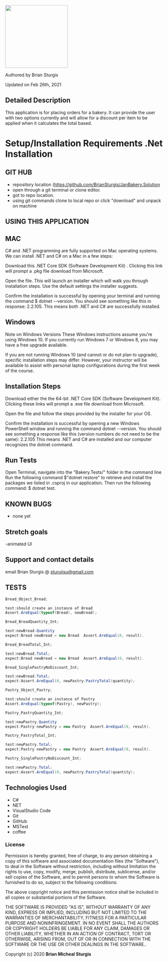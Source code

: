 <div align="left">
<img src="https://github.com/BrianSturgis.png" width="200px" height="auto" >
</div>
<p align="left"> Authored by Brian Sturgis</p>
<p align="left">Updated on Feb 26th, 2021</p>

## Detailed Description
This application is for placing orders for a bakery. It can provide the user with two options currently and will allow for a discount per item to be applied when it calculates the total based.

# Setup/Installation Requirements .Net Installation
## GIT HUB
- repository location (https://github.com/BrianSturgis/JanBakery.Solution
- open through a git terminal or clone editor.
- got to repo location.
- using git commands clone to local repo or click "download" and unpack on machine

## USING THIS APPLICATION
## MAC
C# and .NET programming are fully supported on Mac operating systems. We can install .NET and C# on a Mac in a few steps:

Download this .NET Core SDK (Software Development Kit) . Clicking this link will prompt a .pkg file download from Microsoft.

Open the file. This will launch an installer which will walk you through installation steps. Use the default settings the installer suggests.

Confirm the installation is successful by opening your terminal and running the command $ dotnet --version. You should see something like this in response: 2.2.105. This means both .NET and C# are successfully installed.

## Windows
Note on Windows Versions These Windows instructions assume you're using Windows 10. If you currently run Windows 7 or Windows 8, you may have a free upgrade available.

If you are not running Windows 10 (and cannot or do not plan to upgrade), specific installation steps may differ. However, your instructor will be available to assist with personal laptop configurations during the first week of the course.

## Installation Steps
Download either the the 64-bit .NET Core SDK (Software Development Kit). Clicking these links will prompt a .exe file download from Microsoft.

Open the file and follow the steps provided by the installer for your OS.

Confirm the installation is successful by opening a new Windows PowerShell window and running the command dotnet --version. You should see something a response like this (version numbers do not need to be the same): 2.2.105
This means .NET and C# are installed and our computer recognizes the dotnet command.


## Run Tests
Open Terminal, navigate into the "Bakery.Tests/" folder in the command line
Run the following command $"dotnet restore" to retrieve and install the packages we listed in .csproj in our application.
Then run the following command: $ dotnet test.

## KNOWN BUGS
- none yet

## Stretch goals
-animated UI

## Support and contact details
email Brian Sturgis @ <sturujisu@gmail.com>

## TESTS
```CS
Bread_Object_Bread;

test:should create an instance of Bread
Assert.AreEqual(typeof(Bread), newBread);

Bread_BreadQuantity_Int;

test:newBread.Quantity
expect:Bread newBread = new Bread  Assert.AreEqual(0, result).

Bread_BreadTotal_Int;

test:newBread.Total;
expect:Bread newBread = new Bread  Assert.AreEqual(0, result).

Bread_SinglePastryNoDiscount_Int;

test:newBread.Total;
expect:Assert.AreEqual(0, newPastry.PastryTotal(quantity);

Pastry_Object_Pastry;

test:should create an instance of Pastry
Assert.AreEqual(typeof(Pastry), newPastry);

Pastry_PastryQuantity_Int;

test:newPastry.Quantity
expect:Pastry newPastry = new Pastry  Assert.AreEqual(0, result).

Pastry_PastryTotal_Int;

test:newPastry.Total;
expect:Pastry newPastry = new Pastry  Assert.AreEqual(0, result).

Pastry_SinglePastryNoDiscount_Int;

test:newPastry.Total;
expect:Assert.AreEqual(0, newPastry.PastryTotal(quantity);

```

## Technologies Used
* C#
* NET
* VisualStudio Code
* Git
* GitHub
* MSTest
* coffee

### License
Permission is hereby granted, free of charge, to any person obtaining a copy of this software and associated documentation files (the "Software"), to deal in the Software without restriction, including without limitation the rights to use, copy, modify, merge, publish, distribute, sublicense, and/or sell copies of the Software, and to permit persons to whom the Software is furnished to do so, subject to the following conditions:

The above copyright notice and this permission notice shall be included in all copies or substantial portions of the Software.

THE SOFTWARE IS PROVIDED "AS IS", WITHOUT WARRANTY OF ANY KIND, EXPRESS OR IMPLIED, INCLUDING BUT NOT LIMITED TO THE WARRANTIES OF MERCHANTABILITY, FITNESS FOR A PARTICULAR PURPOSE AND NONINFRINGEMENT. IN NO EVENT SHALL THE AUTHORS OR COPYRIGHT HOLDERS BE LIABLE FOR ANY CLAIM, DAMAGES OR OTHER LIABILITY, WHETHER IN AN ACTION OF CONTRACT, TORT OR OTHERWISE, ARISING FROM, OUT OF OR IN CONNECTION WITH THE SOFTWARE OR THE USE OR OTHER DEALINGS IN THE SOFTWARE..

Copyright (c) 2020 **Brian Micheal Sturgis**